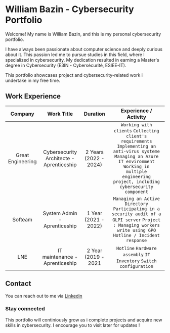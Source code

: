 #  William Bazin - Cybersecurity Portfolio
Welcome! My name is William Bazin, and this is my personal cybersecurity portfolio.

I have always been passionate about computer science and deeply curious about it. This passion led me to pursue studies in this field, where I specialized in cybersecurity. My dedication resulted in earning a Master's degree in Cybersecurity (E3IN - Cybersécurité, ESIEE-IT).

This portfolio showcases project and cybersecurity-related work i undertake in my free time.


## Work Experience

| Company | Work Title | Duration | Experience / Activity |
| :-----: | :--------: | :------: | :-------------------: |
| Great Engineering | Cybersecurity Architecte - Aprenticeship | 2 Years (2022 - 2024) | `Working with clients` `Collecting client's requirements` `Implementing an anti-virus systeme` `Managing an Azure IT environment` `Working in  multiple engineering project, including cybersecurity component`
| Softeam | System Admin - Aprenticeship | 1 Year (2021 - 2022) | `Managing an Active Directory` `Participating in a security audit of a GLPI server` `Project : Managing workers write using GPO` `Hotline / Incident response`
| LNE | IT maintenance - Aprenticeship | 2 Year (2019 - 2021 | `Hotline` `Hardware assembly` `IT Inventory` `Switch configuration`

## Contact
You can reach out to me via [Linkedin](https://www.linkedin.com/mynetwork/grow/?skipRedirect=true)


### Stay connected

This portfolio will continiously grow as i complete projects and acquire new skills in cybersecurity. I encourage you to visit later for updates !
